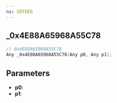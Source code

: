 ```yaml
---
ns: UIFEED
---
```

## _0x4E88A65968A55C78

```c
// 0x4E88A65968A55C78
Any _0x4E88A65968A55C78(Any p0, Any p1);
```

## Parameters
* **p0**:
* **p1**:
